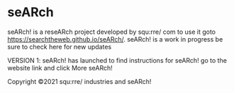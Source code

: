 # seARch
seARch! is a reseARch project developed by squ:rre/ com
to use it goto https://searchtheweb.github.io/seARch/. seARch! is a work in progress be sure to check here for new updates

VERSION 1:
seARch! has launched to find instructions for seARch! go to the website link and click More seARch!


Copyright ©2021 squ:rre/ industries and seARch!

